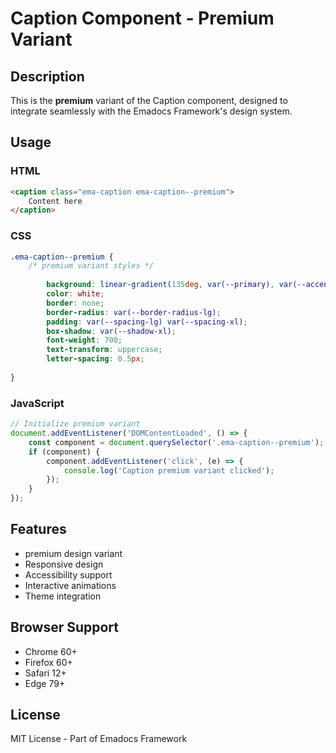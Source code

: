 # Caption Component - Premium Variant

## Description
This is the **premium** variant of the Caption component, designed to integrate seamlessly with the Emadocs Framework's design system.

## Usage

### HTML
```html
<caption class="ema-caption ema-caption--premium">
    Content here
</caption>
```

### CSS
```css
.ema-caption--premium {
    /* premium variant styles */
    
        background: linear-gradient(135deg, var(--primary), var(--accent));
        color: white;
        border: none;
        border-radius: var(--border-radius-lg);
        padding: var(--spacing-lg) var(--spacing-xl);
        box-shadow: var(--shadow-xl);
        font-weight: 700;
        text-transform: uppercase;
        letter-spacing: 0.5px;
    
}
```

### JavaScript
```javascript
// Initialize premium variant
document.addEventListener('DOMContentLoaded', () => {
    const component = document.querySelector('.ema-caption--premium');
    if (component) {
        component.addEventListener('click', (e) => {
            console.log('Caption premium variant clicked');
        });
    }
});
```

## Features
- premium design variant
- Responsive design
- Accessibility support
- Interactive animations
- Theme integration

## Browser Support
- Chrome 60+
- Firefox 60+
- Safari 12+
- Edge 79+

## License
MIT License - Part of Emadocs Framework

